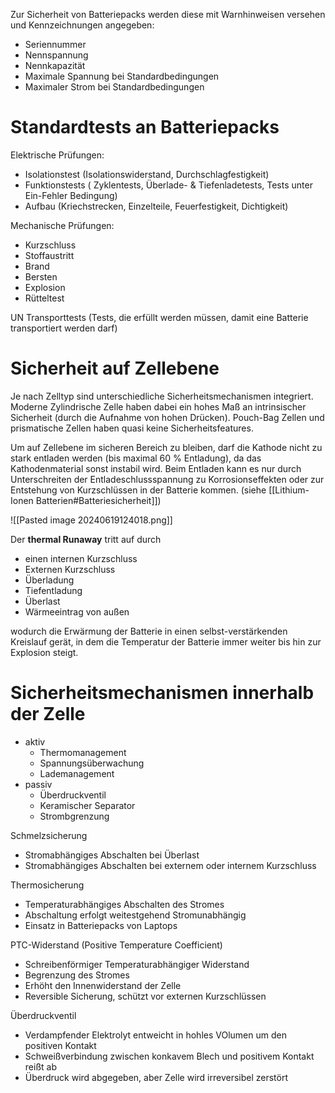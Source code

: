 Zur Sicherheit von Batteriepacks werden diese mit Warnhinweisen versehen und Kennzeichnungen angegeben:
- Seriennummer
- Nennspannung
- Nennkapazität
- Maximale Spannung bei Standardbedingungen
- Maximaler Strom bei Standardbedingungen

# Standardtests an Batteriepacks
Elektrische Prüfungen:
- Isolationstest (Isolationswiderstand, Durchschlagfestigkeit)
- Funktionstests ( Zyklentests, Überlade- & Tiefenladetests, Tests unter Ein-Fehler Bedingung)
- Aufbau (Kriechstrecken, Einzelteile, Feuerfestigkeit, Dichtigkeit)

Mechanische Prüfungen:
- Kurzschluss
- Stoffaustritt
- Brand
- Bersten
- Explosion
- Rütteltest

UN Transporttests (Tests, die erfüllt werden müssen, damit eine Batterie transportiert werden darf)
# Sicherheit auf Zellebene
Je nach Zelltyp sind unterschiedliche Sicherheitsmechanismen integriert. Moderne Zylindrische Zelle haben dabei ein hohes Maß an intrinsischer Sicherheit (durch die Aufnahme von hohen Drücken). Pouch-Bag Zellen und prismatische Zellen haben quasi keine Sicherheitsfeatures.

Um auf Zellebene im sicheren Bereich zu bleiben, darf die Kathode nicht zu stark entladen werden (bis maximal 60 % Entladung), da das Kathodenmaterial sonst instabil wird. Beim Entladen kann es nur durch Unterschreiten der Entladeschlussspannung zu Korrosionseffekten oder zur Entstehung von Kurzschlüssen in der Batterie kommen. (siehe [[Lithium-Ionen Batterien#Batteriesicherheit]])

![[Pasted image 20240619124018.png]]

Der **thermal Runaway** tritt auf durch
- einen internen Kurzschluss
- Externen Kurzschluss
- Überladung
- Tiefentladung
- Überlast
- Wärmeeintrag von außen

wodurch die Erwärmung der Batterie in einen selbst-verstärkenden Kreislauf gerät, in dem die Temperatur der Batterie immer weiter bis hin zur Explosion steigt.

# Sicherheitsmechanismen innerhalb der Zelle
- aktiv
	- Thermomanagement
	- Spannungsüberwachung
	- Lademanagement
- passiv
	- Überdruckventil
	- Keramischer Separator
	- Strombgrenzung

Schmelzsicherung
- Stromabhängiges Abschalten bei Überlast
- Stromabhängiges Abschalten bei externem oder internem Kurzschluss

Thermosicherung
- Temperaturabhängiges Abschalten des Stromes
- Abschaltung erfolgt weitestgehend Stromunabhängig
- Einsatz in Batteriepacks von Laptops

PTC-Widerstand (Positive Temperature Coefficient)
- Schreibenförmiger Temperaturabhängiger Widerstand
- Begrenzung des Stromes
- Erhöht den Innenwiderstand der Zelle
- Reversible Sicherung, schützt vor externen Kurzschlüssen

Überdruckventil
- Verdampfender Elektrolyt entweicht in hohles VOlumen um den positiven Kontakt
- Schweißverbindung zwischen konkavem Blech und positivem Kontakt reißt ab
- Überdruck wird abgegeben, aber Zelle wird irreversibel zerstört